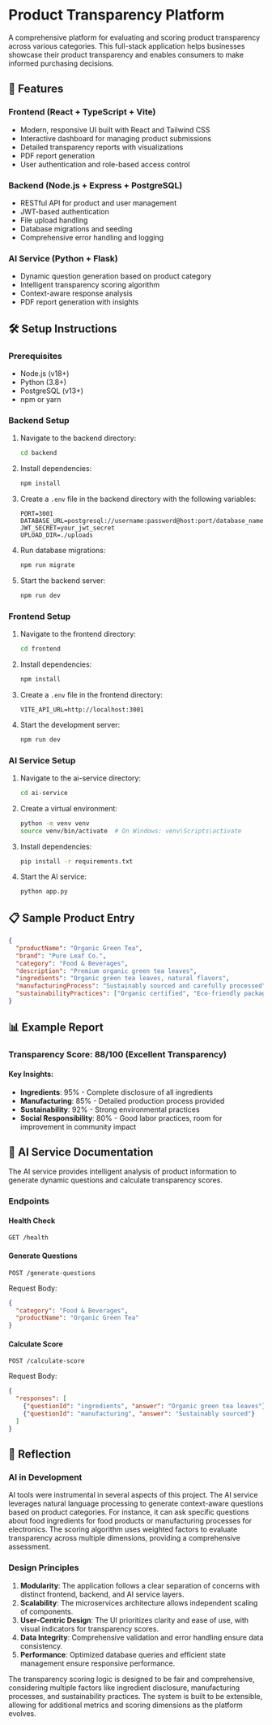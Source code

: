 # Product Transparency Platform

A comprehensive platform for evaluating and scoring product transparency across various categories. This full-stack application helps businesses showcase their product transparency and enables consumers to make informed purchasing decisions.

## 🚀 Features

### Frontend (React + TypeScript + Vite)
- Modern, responsive UI built with React and Tailwind CSS
- Interactive dashboard for managing product submissions
- Detailed transparency reports with visualizations
- PDF report generation
- User authentication and role-based access control

### Backend (Node.js + Express + PostgreSQL)
- RESTful API for product and user management
- JWT-based authentication
- File upload handling
- Database migrations and seeding
- Comprehensive error handling and logging

### AI Service (Python + Flask)
- Dynamic question generation based on product category
- Intelligent transparency scoring algorithm
- Context-aware response analysis
- PDF report generation with insights

## 🛠️ Setup Instructions

### Prerequisites
- Node.js (v18+)
- Python (3.8+)
- PostgreSQL (v13+)
- npm or yarn

### Backend Setup
1. Navigate to the backend directory:
   ```bash
   cd backend
   ```
2. Install dependencies:
   ```bash
   npm install
   ```
3. Create a `.env` file in the backend directory with the following variables:
   ```
   PORT=3001
   DATABASE_URL=postgresql://username:password@host:port/database_name
   JWT_SECRET=your_jwt_secret
   UPLOAD_DIR=./uploads
   ```
4. Run database migrations:
   ```bash
   npm run migrate
   ```
5. Start the backend server:
   ```bash
   npm run dev
   ```

### Frontend Setup
1. Navigate to the frontend directory:
   ```bash
   cd frontend
   ```
2. Install dependencies:
   ```bash
   npm install
   ```
3. Create a `.env` file in the frontend directory:
   ```
   VITE_API_URL=http://localhost:3001
   ```
4. Start the development server:
   ```bash
   npm run dev
   ```

### AI Service Setup
1. Navigate to the ai-service directory:
   ```bash
   cd ai-service
   ```
2. Create a virtual environment:
   ```bash
   python -m venv venv
   source venv/bin/activate  # On Windows: venv\Scripts\activate
   ```
3. Install dependencies:
   ```bash
   pip install -r requirements.txt
   ```
4. Start the AI service:
   ```bash
   python app.py
   ```

## 📋 Sample Product Entry

```json
{
  "productName": "Organic Green Tea",
  "brand": "Pure Leaf Co.",
  "category": "Food & Beverages",
  "description": "Premium organic green tea leaves",
  "ingredients": "Organic green tea leaves, natural flavors",
  "manufacturingProcess": "Sustainably sourced and carefully processed",
  "sustainabilityPractices": ["Organic certified", "Eco-friendly packaging"]
}
```

## 📊 Example Report

### Transparency Score: 88/100 (Excellent Transparency)

#### Key Insights:
- **Ingredients**: 95% - Complete disclosure of all ingredients
- **Manufacturing**: 85% - Detailed production process provided
- **Sustainability**: 92% - Strong environmental practices
- **Social Responsibility**: 80% - Good labor practices, room for improvement in community impact

## 🤖 AI Service Documentation

The AI service provides intelligent analysis of product information to generate dynamic questions and calculate transparency scores.

### Endpoints

#### Health Check
```
GET /health
```

#### Generate Questions
```
POST /generate-questions
```
Request Body:
```json
{
  "category": "Food & Beverages",
  "productName": "Organic Green Tea"
}
```

#### Calculate Score
```
POST /calculate-score
```
Request Body:
```json
{
  "responses": [
    {"questionId": "ingredients", "answer": "Organic green tea leaves"},
    {"questionId": "manufacturing", "answer": "Sustainably sourced"}
  ]
}
```

## 🤔 Reflection

### AI in Development
AI tools were instrumental in several aspects of this project. The AI service leverages natural language processing to generate context-aware questions based on product categories. For instance, it can ask specific questions about food ingredients for food products or manufacturing processes for electronics. The scoring algorithm uses weighted factors to evaluate transparency across multiple dimensions, providing a comprehensive assessment.

### Design Principles
1. **Modularity**: The application follows a clear separation of concerns with distinct frontend, backend, and AI service layers.
2. **Scalability**: The microservices architecture allows independent scaling of components.
3. **User-Centric Design**: The UI prioritizes clarity and ease of use, with visual indicators for transparency scores.
4. **Data Integrity**: Comprehensive validation and error handling ensure data consistency.
5. **Performance**: Optimized database queries and efficient state management ensure responsive performance.

The transparency scoring logic is designed to be fair and comprehensive, considering multiple factors like ingredient disclosure, manufacturing processes, and sustainability practices. The system is built to be extensible, allowing for additional metrics and scoring dimensions as the platform evolves.
